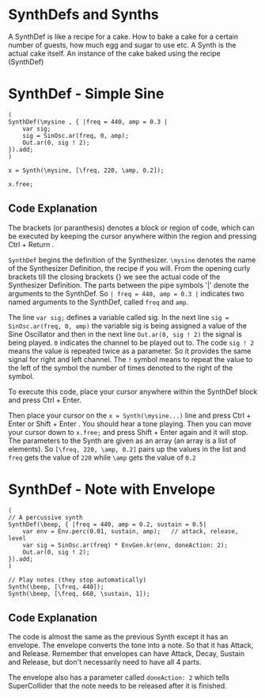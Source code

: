 # SynthDefs and Synths

A SynthDef is like a recipe for a cake. How to bake a cake for a certain number of guests, how much egg and sugar to use etc. A Synth is the actual cake itself. An instance of the cake baked using the recipe (SynthDef)

# SynthDef - Simple Sine

```
(
SynthDef(\mysine , { |freq = 440, amp = 0.3 |
    var sig;
    sig = SinOsc.ar(freq, 0, amp);
    Out.ar(0, sig ! 2);
}).add; 
)

x = Synth(\mysine, [\freq, 220, \amp, 0.2]);

x.free;
```

## Code Explanation
The brackets (or paranthesis) denotes a block or region of code, which can be executed by keeping the cursor anywhere within the region and pressing Ctrl + Return . 

`SynthDef` begins the definition of the Synthesizer. `\mysine` denotes the name of the Synthesizer Definition,
the recipe if you will. From the opening curly brackets till the closing brackets {} we see the actual 
code of the Synthesizer Definition. The parts between the pipe symbols '|' denote the arguments to the SynthDef.
So `| freq = 440, amp = 0.3 |` indicates two named arguments to the SynthDef, called `freq` and `amp`. 

The line `var sig;` defines a variable called sig. In the next line `sig = SinOsc.ar(freq, 0, amp)` the variable
sig is being assigned a value of the Sine Oscillator and then in the next line `Out.ar(0, sig ! 2)` the signal
is being played. `0` indicates the channel to be played out to. The code `sig ! 2` means the value is repeated
twice as a parameter. So it provides the same signal for right and left channel. The `!` symbol means to repeat 
the value to the left of the symbol the number of times denoted to the right of the symbol.

To execute this code, place your cursor anywhere within the SynthDef block and press Ctrl + Enter.

Then place your cursor on the `x = Synth(\mysine...)` line and press Ctrl + Enter or Shift + Enter . You should 
hear a tone playing. Then you can move your cursor down to `x.free;` and press Shift + Enter again and it 
will stop. The parameters to the Synth are given as an array (an array is a list of elements). So 
`[\freq, 220, \amp, 0.2]` pairs up the values in the list and `freq` gets the value of `220` while `\amp` gets 
the value of `0.2`

# SynthDef - Note with Envelope
```
(
// A percussive synth
SynthDef(\beep, { |freq = 440, amp = 0.2, sustain = 0.5|
    var env = Env.perc(0.01, sustain, amp);   // attack, release, level
    var sig = SinOsc.ar(freq) * EnvGen.kr(env, doneAction: 2);
    Out.ar(0, sig ! 2);
}).add;
)

// Play notes (they stop automatically)
Synth(\beep, [\freq, 440]);
Synth(\beep, [\freq, 660, \sustain, 1]);

```

## Code Explanation
The code is almost the same as the previous Synth except it has an envelope. The envelope converts the tone 
into a note. So that it has Attack, and Release. Remember that envelopes can have Attack, Decay, Sustain and 
Release, but don't necessarily need to have all 4 parts. 

The envelope also has a parameter called `doneAction: 2` which tells SuperCollider that the note needs to be 
released after it is finished.
